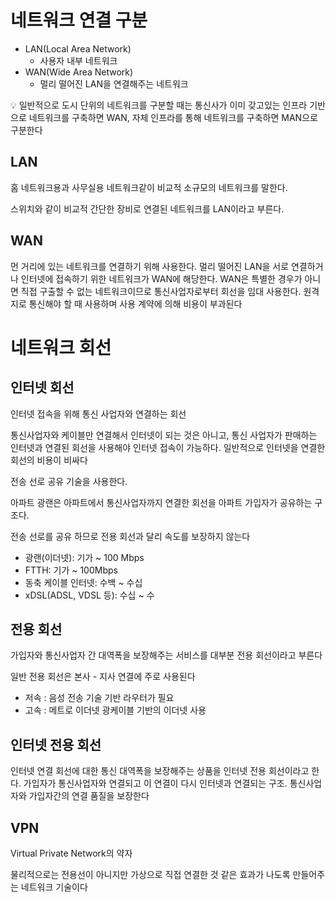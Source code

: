# 네트워크 연결 구분

- LAN(Local Area Network)
    - 사용자 내부 네트워크
- WAN(Wide Area Network)
    - 멀리 떨어진 LAN을 연결해주는 네트워크

<aside>
💡 일반적으로 도시 단위의 네트워크를 구분할 때는 통신사가 이미 갖고있는 인프라 기반으로 네트워크를 구축하면 WAN, 자체 인프라를 통해 네트워크를 구축하면 MAN으로 구분한다

</aside>

## LAN

홈 네트워크용과 사무실용 네트워크같이 비교적 소규모의 네트워크를 말한다.

스위치와 같이 비교적 간단한 장비로 연결된 네트워크를 LAN이라고 부른다. 

## WAN

먼 거리에 있는 네트워크를 연결하기 위해 사용한다. 멀리 떨어진 LAN을 서로 연결하거나 인터넷에 접속하기 위한 네트워크가 WAN에 해당한다. WAN은 특별한 경우가 아니면 직접 구출할 수 없는 네트워크이므로 통신사업자로부터 회선을 임대 사용한다. 원격지로 통신해야 할 때 사용하며 사용 계약에 의해 비용이 부과된다

# 네트워크 회선

## 인터넷 회선

인터넷 접속을 위해 통신 사업자와 연결하는 회선

통신사업자와 케이블만 연결해서 인터넷이 되는 것은 아니고, 통신 사업자가 판매하는 인터넷과 연결된 회선을 사용해야 인터넷 접속이 가능하다. 일반적으로 인터넷을 연결한 회선의 비용이 비싸다

전송 선로 공유 기술을 사용한다.

아파트 광랜은 아파트에서 통신사업자까지 연결한 회선을 아파트 가입자가 공유하는 구조다.

전송 선로를 공유 하므로 전용 회선과 달리 속도를 보장하지 않는다

- 광랜(이더넷): 기가 ~ 100 Mbps
- FTTH: 기가 ~ 100Mbps
- 동축 케이블 인터넷: 수백 ~ 수십
- xDSL(ADSL, VDSL 등): 수십 ~ 수

## 전용 회선

가입자와 통신사업자 간 대역폭을 보장해주는 서비스를 대부분 전용 회선이라고 부른다

일반 전용 회선은 본사 - 지사 연결에 주로 사용된다

- 저속 : 음성 전송 기술 기반
라우터가 필요
- 고속 : 메트로 이더넷
광케이블 기반의 이더넷 사용

## 인터넷 전용 회선

인터넷 연결 회선에 대한 통신 대역폭을 보장해주는 상품을 인터넷 전용 회선이라고 한다. 가입자가 통신사업자와 연결되고 이 연결이 다시 인터넷과 연결되는 구조. 통신사업자와 가입자간의 연결 품질을 보장한다

## VPN

Virtual Private Network의 약자

물리적으로는 전용선이 아니지만 가상으로 직접 연결한 것 같은 효과가 나도록 만들어주는 네트워크 기술이다